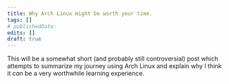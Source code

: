 ```yaml
---
title: Why Arch Linux might be worth your time.
tags: []
# publishedDate:
edits: []
draft: true
---
```


This will be a somewhat short (and probably still controversial) post which
attempts to summarize my journey using Arch Linux and explain why I think it
_can_ be a very worthwhile learning experience.
